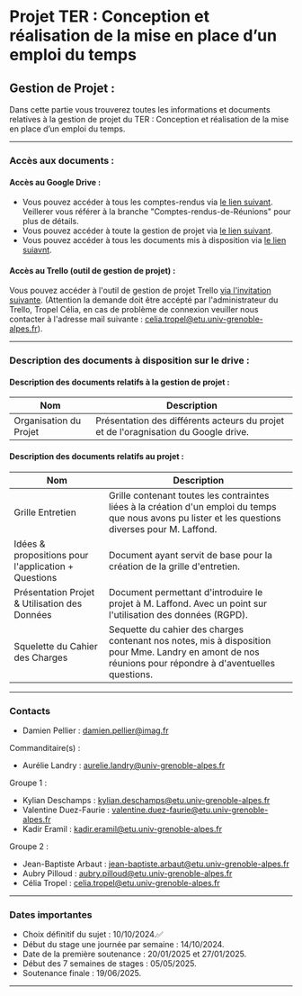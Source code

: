 # Projet TER : Conception et réalisation de la mise en place d’un emploi du temps

## Gestion de Projet : 
Dans cette partie vous trouverez toutes les informations et documents relatives à la gestion de projet du TER : Conception et réalisation de la mise en place d’un emploi du temps.

---
### Accès aux documents : 

#### Accès au Google Drive : 
- Vous pouvez accéder à tous les comptes-rendus via [le lien suivant](https://drive.google.com/drive/folders/14-HWxcOXcnJf5WjjvTNWQ2tMvVvIMdCz?usp=sharing). Veillerer vous référer à la branche "Comptes-rendus-de-Réunions" pour plus de détails.
- Vous pouvez accéder à toute la gestion de projet via [le lien suivant](https://drive.google.com/drive/folders/189bBvaXNsyEjTNG3iaVXO0WQ8KaDxHea?usp=sharing).
- Vous pouvez accéder à tous les documents mis à disposition via [le lien suiavnt](https://drive.google.com/drive/folders/1A3VCdZdZZUSmMKo5c7HoZu2C7Ld2FmUB?usp=sharing).

#### Accès au Trello (outil de gestion de projet) : 
Vous pouvez accéder à l'outil de gestion de projet Trello [via l'invitation suivante](https://trello.com/invite/b/6718f9e1feb58c144f2da44b/ATTIe87930ff516125d7c3939c526abd151953855765/m1-miashs-ic-ter-edt). (Attention la demande doit être accépté par l'administrateur du Trello, Tropel Célia, en cas de problème de connexion veuiller nous contacter à l'adresse mail suivante :  celia.tropel@etu.univ-grenoble-alpes.fr).

---

### Description des documents à disposition sur le drive : 

#### Description des documents relatifs à la gestion de projet : 
| Nom                       | Description    | 
|---------------------------|----------------|
| Organisation du Projet    | Présentation des différents acteurs du projet et de l'oragnisation du Google drive.  | 

#### Description des documents relatifs au projet : 
| Nom                                                | Description    | 
|----------------------------------------------------|----------------|
| Grille Entretien                                   | Grille contenant toutes les contraintes liées à la création d'un emploi du temps que nous avons pu lister et les questions diverses pour M. Laffond. | 
|Idées & propositions pour l'application + Questions | Document ayant servit de base pour la création de la grille d'entretien. |
|Présentation Projet & Utilisation des Données       | Document permettant d'introduire le projet à M. Laffond. Avec un point sur l'utilisation des données (RGPD). |
|Squelette du Cahier des Charges                     | Sequette du cahier des charges contenant nos notes, mis à disposition pour Mme. Landry en amont de nos réunions pour répondre à d'aventuelles questions. |

---

### Contacts 

- Damien Pellier : damien.pellier@imag.fr 

Commanditaire(s) : 
- Aurélie Landry : aurelie.landry@univ-grenoble-alpes.fr

Groupe 1 : 
- Kylian Deschamps : kylian.deschamps@etu.univ-grenoble-alpes.fr 
- Valentine Duez-Faurie : valentine.duez-faurie@etu.univ-grenoble-alpes.fr 
- Kadir Eramil : kadir.eramil@etu.univ-grenoble-alpes.fr 

Groupe 2 : 
- Jean-Baptiste Arbaut : jean-baptiste.arbaut@etu.univ-grenoble-alpes.fr 
- Aubry Pilloud : aubry.pilloud@etu.univ-grenoble-alpes.fr 
- Célia Tropel : celia.tropel@etu.univ-grenoble-alpes.fr 

---
### Dates importantes 
- Choix définitif du sujet : 10/10/2024.✅
- Début du stage une journée par semaine : 14/10/2024.
- Date de la première soutenance : 20/01/2025 et 27/01/2025.
- Début des 7 semaines de stages : 05/05/2025.
- Soutenance finale : 19/06/2025.

---
